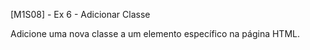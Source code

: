 [M1S08] - Ex 6 - Adicionar Classe

Adicione uma nova classe a um elemento específico na página HTML.
